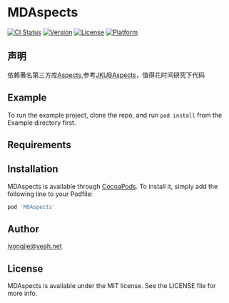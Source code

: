 # MDAspects

[![CI Status](https://img.shields.io/travis/iyongjie@yeah.net/MDAspects.svg?style=flat)](https://travis-ci.org/iyongjie@yeah.net/MDAspects)
[![Version](https://img.shields.io/cocoapods/v/MDAspects.svg?style=flat)](https://cocoapods.org/pods/MDAspects)
[![License](https://img.shields.io/cocoapods/l/MDAspects.svg?style=flat)](https://cocoapods.org/pods/MDAspects)
[![Platform](https://img.shields.io/cocoapods/p/MDAspects.svg?style=flat)](https://cocoapods.org/pods/MDAspects)

## 声明
依赖著名第三方库[Aspects](https://github.com/steipete/Aspects),参考[JKUBAspects](https://github.com/xindizhiyin2014/JKUBSAspects)，值得花时间研究下代码
## Example

To run the example project, clone the repo, and run `pod install` from the Example directory first.

## Requirements

## Installation

MDAspects is available through [CocoaPods](https://cocoapods.org). To install
it, simply add the following line to your Podfile:

```ruby
pod 'MDAspects'
```

## Author

iyongjie@yeah.net

## License

MDAspects is available under the MIT license. See the LICENSE file for more info.
